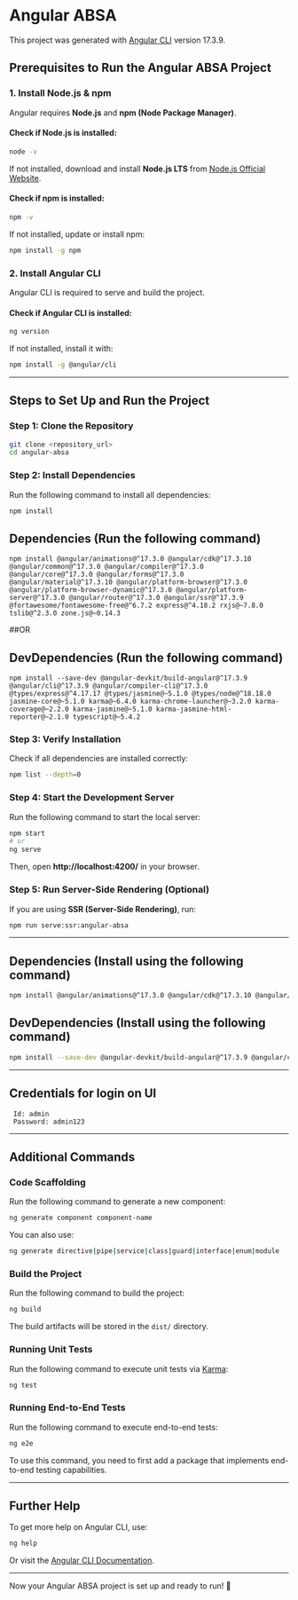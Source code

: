 # Angular ABSA

This project was generated with [Angular CLI](https://github.com/angular/angular-cli) version 17.3.9.

## Prerequisites to Run the Angular ABSA Project

### 1. Install Node.js & npm
Angular requires **Node.js** and **npm (Node Package Manager)**.

#### Check if Node.js is installed:
```sh
node -v
```
If not installed, download and install **Node.js LTS** from [Node.js Official Website](https://nodejs.org/).

#### Check if npm is installed:
```sh
npm -v
```
If not installed, update or install npm:
```sh
npm install -g npm
```

### 2. Install Angular CLI
Angular CLI is required to serve and build the project.

#### Check if Angular CLI is installed:
```sh
ng version
```
If not installed, install it with:
```sh
npm install -g @angular/cli
```

---

## Steps to Set Up and Run the Project

### Step 1: Clone the Repository
```sh
git clone <repository_url>
cd angular-absa
```

### Step 2: Install Dependencies
Run the following command to install all dependencies:
```sh
npm install
```
## Dependencies (Run the following command)
```
npm install @angular/animations@^17.3.0 @angular/cdk@^17.3.10 @angular/common@^17.3.0 @angular/compiler@^17.3.0 @angular/core@^17.3.0 @angular/forms@^17.3.0 @angular/material@^17.3.10 @angular/platform-browser@^17.3.0 @angular/platform-browser-dynamic@^17.3.0 @angular/platform-server@^17.3.0 @angular/router@^17.3.0 @angular/ssr@^17.3.9 @fortawesome/fontawesome-free@^6.7.2 express@^4.18.2 rxjs@~7.8.0 tslib@^2.3.0 zone.js@~0.14.3
```
##OR

## DevDependencies (Run the following command)
```
npm install --save-dev @angular-devkit/build-angular@^17.3.9 @angular/cli@^17.3.9 @angular/compiler-cli@^17.3.0 @types/express@^4.17.17 @types/jasmine@~5.1.0 @types/node@^18.18.0 jasmine-core@~5.1.0 karma@~6.4.0 karma-chrome-launcher@~3.2.0 karma-coverage@~2.2.0 karma-jasmine@~5.1.0 karma-jasmine-html-reporter@~2.1.0 typescript@~5.4.2

```

### Step 3: Verify Installation
Check if all dependencies are installed correctly:
```sh
npm list --depth=0
```

### Step 4: Start the Development Server
Run the following command to start the local server:
```sh
npm start
# or
ng serve
```
Then, open **http://localhost:4200/** in your browser.

### Step 5: Run Server-Side Rendering (Optional)
If you are using **SSR (Server-Side Rendering)**, run:
```sh
npm run serve:ssr:angular-absa
```

---

## Dependencies (Install using the following command)
```sh
npm install @angular/animations@^17.3.0 @angular/cdk@^17.3.10 @angular/common@^17.3.0 @angular/compiler@^17.3.0 @angular/core@^17.3.0 @angular/forms@^17.3.0 @angular/material@^17.3.10 @angular/platform-browser@^17.3.0 @angular/platform-browser-dynamic@^17.3.0 @angular/platform-server@^17.3.0 @angular/router@^17.3.0 @angular/ssr@^17.3.9 @fortawesome/fontawesome-free@^6.7.2 express@^4.18.2 rxjs@~7.8.0 tslib@^2.3.0 zone.js@~0.14.3
```

## DevDependencies (Install using the following command)
```sh
npm install --save-dev @angular-devkit/build-angular@^17.3.9 @angular/cli@^17.3.9 @angular/compiler-cli@^17.3.0 @types/express@^4.17.17 @types/jasmine@~5.1.0 @types/node@^18.18.0 jasmine-core@~5.1.0 karma@~6.4.0 karma-chrome-launcher@~3.2.0 karma-coverage@~2.2.0 karma-jasmine@~5.1.0 karma-jasmine-html-reporter@~2.1.0 typescript@~5.4.2
```

---

## Credentials for login on UI
```
 Id: admin
 Password: admin123

```
---

## Additional Commands

### Code Scaffolding
Run the following command to generate a new component:
```sh
ng generate component component-name
```
You can also use:
```sh
ng generate directive|pipe|service|class|guard|interface|enum|module
```

### Build the Project
Run the following command to build the project:
```sh
ng build
```
The build artifacts will be stored in the `dist/` directory.

### Running Unit Tests
Run the following command to execute unit tests via [Karma](https://karma-runner.github.io):
```sh
ng test
```

### Running End-to-End Tests
Run the following command to execute end-to-end tests:
```sh
ng e2e
```
To use this command, you need to first add a package that implements end-to-end testing capabilities.

---

## Further Help
To get more help on Angular CLI, use:
```sh
ng help
```
Or visit the [Angular CLI Documentation](https://angular.io/cli).

---

Now your Angular ABSA project is set up and ready to run! 🚀

